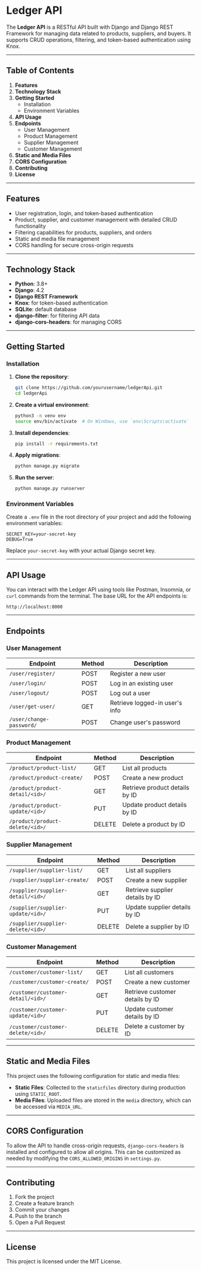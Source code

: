 # Ledger API

The **Ledger API** is a RESTful API built with Django and Django REST Framework for managing data related to products, suppliers, and buyers. It supports CRUD operations, filtering, and token-based authentication using Knox.

---

## Table of Contents

1. **Features**
2. **Technology Stack**
3. **Getting Started**
   - Installation
   - Environment Variables
4. **API Usage**
5. **Endpoints**
   - User Management
   - Product Management
   - Supplier Management
   - Customer Management
6. **Static and Media Files**
7. **CORS Configuration**
8. **Contributing**
9. **License**

---

## Features

- User registration, login, and token-based authentication
- Product, supplier, and customer management with detailed CRUD functionality
- Filtering capabilities for products, suppliers, and orders
- Static and media file management
- CORS handling for secure cross-origin requests

---

## Technology Stack

- **Python**: 3.8+
- **Django**: 4.2
- **Django REST Framework**
- **Knox**: for token-based authentication
- **SQLite**: default database
- **django-filter**: for filtering API data
- **django-cors-headers**: for managing CORS

---

## Getting Started

### Installation

1. **Clone the repository**:
   ```bash
   git clone https://github.com/yourusername/ledgerApi.git
   cd ledgerApi
   ```

2. **Create a virtual environment**:
   ```bash
   python3 -m venv env
   source env/bin/activate  # On Windows, use `env\Scripts\activate`
   ```

3. **Install dependencies**:
   ```bash
   pip install -r requirements.txt
   ```

4. **Apply migrations**:
   ```bash
   python manage.py migrate
   ```

5. **Run the server**:
   ```bash
   python manage.py runserver
   ```

### Environment Variables

Create a `.env` file in the root directory of your project and add the following environment variables:

```
SECRET_KEY=your-secret-key
DEBUG=True
```

Replace `your-secret-key` with your actual Django secret key.

---

## API Usage

You can interact with the Ledger API using tools like Postman, Insomnia, or `curl` commands from the terminal. The base URL for the API endpoints is:

```
http://localhost:8000
```

---

## Endpoints

### User Management

| Endpoint                  | Method | Description               |
|---------------------------|--------|---------------------------|
| `/user/register/`         | POST   | Register a new user       |
| `/user/login/`            | POST   | Log in an existing user   |
| `/user/logout/`           | POST   | Log out a user            |
| `/user/get-user/`         | GET    | Retrieve logged-in user's info |
| `/user/change-password/`  | POST   | Change user's password    |

### Product Management

| Endpoint                     | Method | Description                      |
|------------------------------|--------|----------------------------------|
| `/product/product-list/`     | GET    | List all products               |
| `/product/product-create/`   | POST   | Create a new product            |
| `/product/product-detail/<id>/` | GET | Retrieve product details by ID  |
| `/product/product-update/<id>/` | PUT | Update product details by ID    |
| `/product/product-delete/<id>/` | DELETE | Delete a product by ID      |

### Supplier Management

| Endpoint                        | Method | Description                      |
|---------------------------------|--------|----------------------------------|
| `/supplier/supplier-list/`      | GET    | List all suppliers               |
| `/supplier/supplier-create/`    | POST   | Create a new supplier            |
| `/supplier/supplier-detail/<id>/` | GET | Retrieve supplier details by ID  |
| `/supplier/supplier-update/<id>/` | PUT | Update supplier details by ID    |
| `/supplier/supplier-delete/<id>/` | DELETE | Delete a supplier by ID      |

### Customer Management

| Endpoint                        | Method | Description                      |
|---------------------------------|--------|----------------------------------|
| `/customer/customer-list/`      | GET    | List all customers               |
| `/customer/customer-create/`    | POST   | Create a new customer            |
| `/customer/customer-detail/<id>/` | GET | Retrieve customer details by ID  |
| `/customer/customer-update/<id>/` | PUT | Update customer details by ID    |
| `/customer/customer-delete/<id>/` | DELETE | Delete a customer by ID      |

---

## Static and Media Files

This project uses the following configuration for static and media files:

- **Static Files**: Collected to the `staticfiles` directory during production using `STATIC_ROOT`.
- **Media Files**: Uploaded files are stored in the `media` directory, which can be accessed via `MEDIA_URL`.

---

## CORS Configuration

To allow the API to handle cross-origin requests, `django-cors-headers` is installed and configured to allow all origins. This can be customized as needed by modifying the `CORS_ALLOWED_ORIGINS` in `settings.py`.

---

## Contributing

1. Fork the project
2. Create a feature branch
3. Commit your changes
4. Push to the branch
5. Open a Pull Request

---

## License

This project is licensed under the MIT License.
